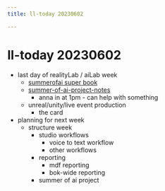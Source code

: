 ```yaml
---
title: ll-today 20230602

---
```


# ll-today 20230602
* last day of realityLab / aiLab week
    * [summerofai super book](https://hackmd.io/@ll-summer-23/BkjZovwLn)
    * [summer-of-ai-project-notes](/Vbl2DoSrSXS4WMF3E0yaZg)
        * anna in at 1pm - can help with something
    * unreal/unity/live event production
        * the card
* planning for next week
    * structure week
        * studio workflows
            * voice to text workflow
            * other workflows
        * reporting
            * mdf reporting
            * bok-wide reporting
        * summer of ai project


